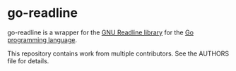 # go-readline

go-readline is a wrapper for the
[GNU Readline library](http://cnswww.cns.cwru.edu/php/chet/readline/rltop.html)
for the [Go programming language](http://golang.org).

This repository contains work from multiple contributors. See the AUTHORS file
for details.
